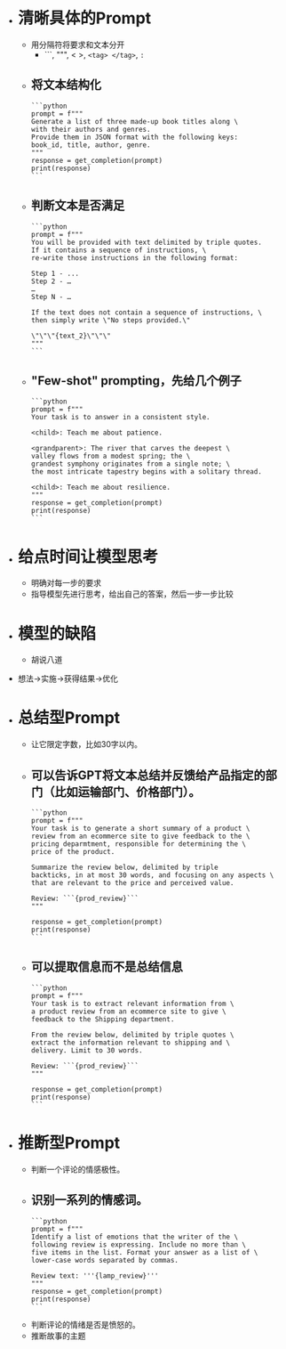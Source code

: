 - # 清晰具体的Prompt
	- 用分隔符将要求和文本分开
		- ```, """, < >, `<tag> </tag>`, `:`
	- 将文本结构化
		-
		  ```python
		  prompt = f"""
		  Generate a list of three made-up book titles along \ 
		  with their authors and genres. 
		  Provide them in JSON format with the following keys: 
		  book_id, title, author, genre.
		  """
		  response = get_completion(prompt)
		  print(response)
		  ```
	- 判断文本是否满足
		-
		  ```python
		  prompt = f"""
		  You will be provided with text delimited by triple quotes. 
		  If it contains a sequence of instructions, \ 
		  re-write those instructions in the following format:
		  
		  Step 1 - ...
		  Step 2 - …
		  …
		  Step N - …
		  
		  If the text does not contain a sequence of instructions, \ 
		  then simply write \"No steps provided.\"
		  
		  \"\"\"{text_2}\"\"\"
		  """
		  ```
	- "Few-shot" prompting，先给几个例子
		-
		  ```python
		  prompt = f"""
		  Your task is to answer in a consistent style.
		  
		  <child>: Teach me about patience.
		  
		  <grandparent>: The river that carves the deepest \ 
		  valley flows from a modest spring; the \ 
		  grandest symphony originates from a single note; \ 
		  the most intricate tapestry begins with a solitary thread.
		  
		  <child>: Teach me about resilience.
		  """
		  response = get_completion(prompt)
		  print(response)
		  ```
- # 给点时间让模型思考
	- 明确对每一步的要求
	- 指导模型先进行思考，给出自己的答案，然后一步一步比较
- # 模型的缺陷
	- 胡说八道
- 想法->实施->获得结果->优化

- # 总结型Prompt
	- 让它限定字数，比如30字以内。
	- 可以告诉GPT将文本总结并反馈给产品指定的部门（比如运输部门、价格部门）。
		-
		  ```python
		  prompt = f"""
		  Your task is to generate a short summary of a product \
		  review from an ecommerce site to give feedback to the \
		  pricing deparmtment, responsible for determining the \
		  price of the product.  
		  
		  Summarize the review below, delimited by triple 
		  backticks, in at most 30 words, and focusing on any aspects \
		  that are relevant to the price and perceived value. 
		  
		  Review: ```{prod_review}```
		  """
		  
		  response = get_completion(prompt)
		  print(response)
		  ```
	- 可以提取信息而不是总结信息
		-
		  ```python
		  prompt = f"""
		  Your task is to extract relevant information from \ 
		  a product review from an ecommerce site to give \
		  feedback to the Shipping department. 
		  
		  From the review below, delimited by triple quotes \
		  extract the information relevant to shipping and \ 
		  delivery. Limit to 30 words. 
		  
		  Review: ```{prod_review}```
		  """
		  
		  response = get_completion(prompt)
		  print(response)
		  ```

- # 推断型Prompt
	- 判断一个评论的情感极性。
	- 识别一系列的情感词。
		-
		  ```python
		  prompt = f"""
		  Identify a list of emotions that the writer of the \
		  following review is expressing. Include no more than \
		  five items in the list. Format your answer as a list of \
		  lower-case words separated by commas.
		  
		  Review text: '''{lamp_review}'''
		  """
		  response = get_completion(prompt)
		  print(response)
		  ```
	- 判断评论的情绪是否是愤怒的。
	- 推断故事的主题